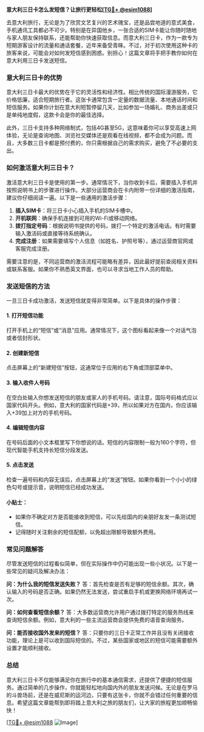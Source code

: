 **意大利三日卡怎么发短信？让旅行更轻松[[TG💪+ @esim1088](https://t.me/s/esim1088)]**

去意大利旅行，无论是为了欣赏文艺复兴的艺术瑰宝，还是品尝地道的意式美食，手机通讯工具都必不可少。特别是在异国他乡，一张合适的SIM卡能让你随时随地与家人朋友保持联系，还能帮助你快速获取信息。而意大利三日卡，作为一款专为短期游客设计的流量和通话套餐，近年来备受青睐。不过，对于初次使用这种卡的旅客来说，可能会对如何发短信感到困惑。别担心！这篇文章将手把手教你如何在意大利用三日卡发送短信。

### 意大利三日卡的优势

意大利三日卡最大的优势在于它的灵活性和经济性。相比传统的国际漫游服务，它价格低廉，适合短期旅行者。这张卡通常包含一定量的数据流量、本地通话时间和短信服务。如果你计划在意大利短暂停留几天，比如参加一场婚礼、商务出差或只是单纯地度假，这款卡会是你的最佳选择。

此外，三日卡支持多种网络制式，包括4G甚至5G，这意味着你可以享受高速上网体验，无论是查询地图、浏览社交媒体还是观看在线视频，都不会成为问题。而且，大多数三日卡都是预付费的，你只需根据自己的需求购买，避免了不必要的支出。

### 如何激活意大利三日卡？

激活意大利三日卡是使用的第一步。通常情况下，当你收到卡后，需要插入手机并按照说明书上的步骤进行操作。大部分运营商会在卡内附带一份详细的激活指南，建议你仔细阅读一遍。以下是一些通用的激活步骤：

1. **插入SIM卡**：将三日卡小心插入手机的SIM卡槽中。
2. **开机联网**：确保手机连接到可用的Wi-Fi或移动网络。
3. **拨打指定号码**：根据说明书提供的号码，拨打一个特定的激活电话。有时需要输入激活码或直接等待系统确认。
4. **完成注册**：如果需要填写个人信息（如姓名、护照号等），通过运营商官网或客服完成注册。

需要注意的是，不同运营商的激活流程可能略有差异，因此最好提前查阅相关资料或联系客服。如果你不熟悉英文界面，也可以寻求当地工作人员的帮助。

### 发送短信的方法

一旦三日卡成功激活，发送短信就变得非常简单。以下是具体的操作步骤：

#### 1. 打开短信功能
打开手机上的“短信”或“消息”应用。通常情况下，这个图标看起来像一个对话气泡或者信封形状。

#### 2. 创建新短信
点击屏幕上的“新建短信”按钮，这通常位于应用的右下角或顶部菜单中。

#### 3. 输入收件人号码
在空白处输入你想发送短信的朋友或家人的手机号码。请注意，国际号码格式应以国家代码开头。例如，意大利的国家代码是+39，所以如果对方在国内，你应该输入+39加上对方的手机号码。

#### 4. 编辑短信内容
在号码后面的小文本框里写下你想说的话。短信的内容限制一般为160个字符，但现代智能手机支持长短信分段发送。

#### 5. 点击发送
检查一遍号码和内容无误后，点击屏幕上的“发送”按钮。如果你看到一个小小的绿色勾号或提示音，说明短信已经成功发送。

#### 小贴士：
- 如果你不确定对方是否能接收到短信，可以先给国内的亲朋好友发一条测试短信。
- 记得随时关注剩余的短信配额，以免超出限额导致额外费用。

### 常见问题解答

尽管发送短信的过程看似简单，但在实际操作中仍可能出现一些小状况。以下是一些常见的疑问及解决办法：

**问：为什么我的短信发送失败？**
答：首先检查是否有足够的短信余额。其次，确认输入的号码是否正确。如果仍然无法发送，尝试重启手机或更换网络环境再试一次。

**问：如何查看短信余额？**
答：大多数运营商允许用户通过拨打特定的服务热线来查询短信余额。例如，意大利的一些主流运营商会提供免费的语音查询服务。

**问：能否接收国外发来的短信？**
答：只要你的三日卡正常工作并且没有关闭接收功能，理论上是可以收到国际短信的。不过，某些国家或地区的短信可能需要额外设置才能顺利接收。

### 总结

意大利三日卡不仅能够满足你在旅行中的基本通信需求，还提供了便捷的短信服务。通过简单的几步操作，你就能轻松地向国内外的朋友发送问候。无论是在罗马的斗兽场前，还是在威尼斯的运河边，只要有这张卡，你就不会错过任何重要的信息。希望这篇文章能帮到即将踏上意大利之旅的朋友们，让大家的旅程更加顺畅愉快！

[[TG💪+ @esim1088](https://t.me/s/esim1088) ![Image](https://i.postimg.cc/4NQfJmqS/Snipaste-2025-05-13-00-14-12.png)]